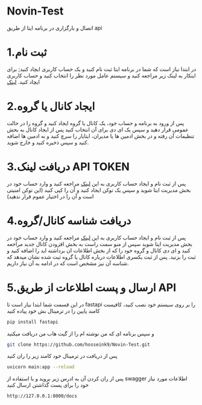 # Novin-Test
اتصال و بارگزاری در برنامه ایتا از طریق api

# 1.ثبت نام
در ابتدا نیاز است که شما در برنامه ایتا ثبت نام کنید و یک حساب کاربری ایچاد کنید;
برای اینکار به لینک زیر مراجعه کنید و سیستم عامل مورد نظر را انتخاب کنید و حساب کاربری ایچاد کنید.
[لینک](https://eitaa.com/)

# 2.ایجاد کانال یا گروه
پس از ورود به برنامه و حساب خود، یک کانال یا گروه ایجاد کنید و گروه را در حالت عمومی قرار دهید و سپس یک ای دی برای آن انتخاب کنید
پس از ایجاد کانال به بحش تنظیمات آن رفته و در بخش ادمین ها یا مدیران، ایتایار را سرچ کنید و به ادمین ها اضافه کنید و سپس ذخیره کنید و خارج شوید.

# 3.دریافت لینک API TOKEN
پس از ثبت نام و ایجاد حساب کاربری به این [لینک](https://eitaayar.ir/admin/api) مراجعه کنید و وارد حساب خود در بخش مدیریت ایتا شوید
و سپس یک توکن ایجاد کنید و آن را کپی کنید
(این توکن امنیتی است و آن را در اختیار عموم قرار ندهید)

# 4.دریافت شناسه کانال/گروه
پس از ثبت نام و ایجاد حساب کاربری به این [لینک](https://eitaayar.ir/admin/peer/add) مراجعه کنید و وارد حساب خود در بخش مدیریت ایتا شوید
سپس از منو سمت راست به بخش افزودن کانال جدید مراحعه کنید و ای دی کانال و گروه خود را که از بخش اطلاعات ان برداشته اید را اضافه کنید و ثبت را بزنید.
پس از ثبت یکسری اطلاعات درباره کانال یا گروه ثبت شده نشان میدهد که شناسه آن نیز مشخص است که در ادامه به آن نیاز داریم.

# 5.ارسال و پست اطلاعات از طریق API
 در این قسمت شما ابتدا نیاز است تا fastapi را بر روی سیستم خود نصب کنید، کافیست کامند پایین را در ترمینال بش خود پیاده کنید
 ```bash
pip install fastapi
```

  و سپس برنامه ای که من نوشته ام را از گیت هاب من دریافت میکنید
```bash
git clone https://github.com/hosseink9/Novin-Test.git
```
پس از دریافت در ترمینال خود کامند زیر را ران کنید
```bash
uvicorn main:app --reload
```
پس از ران کردن آن به ادرس زیر بروید و با استفاده از swagger اطلاعات مورد نیاز خود را برای پست گذاشتن ارسال کنید
```bash
http://127.0.0.1:8000/docs
```

